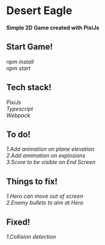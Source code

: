 # Desert Eagle

**Simple 2D Game created with PixiJs**

## Start Game!

_npm install_<br>
_npm start_<br>

## Tech stack!

_PixiJs_<br>
_Typescript_<br>
_Webpack_<br>

## To do!

_1.Add animation on plane elevation_<br>
_2.Add amimation on explosions_<br>
_3.Score to be visible on End Screen_<br>

## Things to fix!

_1.Hero can move out of screen_<br>
_2.Enemy bullets to aim at Hero_<br>

## Fixed!

_1.Collision detection_<br>
